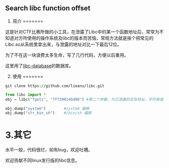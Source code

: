 Search libc function offset
---------------------------

1. 简介
=======

这是针对CTF比赛所做的小工具，在泄露了Libc中的某一个函数地址后，常常为不知道对方所使用的操作系统及libc的版本而苦恼，常规方法就是挨个把常见的Libc.so从系统里拿出来，与泄露的地址对比一下最后12位。

为了不在这一块浪费太多生命，写了几行代码，方便以后重用。

这里用了[libc-database](https://github.com/niklasb/libc-database)的数据库。

2. 使用
=======

`git clone https://github.com/lieanu/libc.git`


```python
from libc import *
obj = libc("fgets", "7ff39014bd90") #第二个参数，为已泄露的实际地址，字符串或int均可

obj.dump("system")        #system 偏移
obj.dump("str_bin_sh")    #/bin/sh 偏移
```

3.其它
======

水平一般，代码很烂，如有bug，欢迎吐槽。

欢迎贡献不同linux发行版的libc信息。

